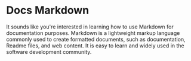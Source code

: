 # Docs Markdown

It sounds like you're interested in learning how to use Markdown for documentation purposes. Markdown is
a lightweight markup language commonly used to create formatted documents, such as documentation, Readme files, and web content. It is easy to learn and widely used in the software development community.